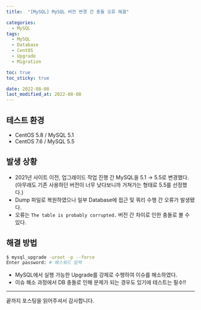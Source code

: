 ```yaml
---
title:  "[MySQL] MySQL 버전 변경 간 충돌 오류 해결"

categories:
  - MySQL
tags:
  - MySQL
  - Database
  - CentOS
  - Upgrade
  - Migration

toc: true
toc_sticky: true

date: 2022-08-08
last_modified_at: 2022-08-08
---
```


## 테스트 환경
- CentOS 5.8 / MySQL 5.1
- CentOS 7.6 / MySQL 5.5

## 발생 상황
- 2021년 사이트 이전, 업그레이드 작업 진행 간 MySQL을 5.1 &rarr; 5.5로 변경했다.  
  (아무래도 기존 사용하던 버전이 너무 낮다보니까 거쳐가는 형태로 5.5를 선정했다.)
- Dump 파일로 복원하였으나 일부 Database에 접근 및 쿼리 수행 간 오류가 발생됐다.
- 오류는 `The table is probably corrupted.` 버전 간 차이로 인한 충돌로 볼 수 있다.

## 해결 방법
```bash
$ mysql_upgrade -uroot -p --force
Enter password: # 패스워드 입력
```
- MySQL에서 실행 가능한 Upgrade를 강제로 수행하여 이슈를 해소하였다.
- 이슈 해소 과정에서 DB 충돌로 인해 문제가 되는 경우도 있기에 테스트는 필수!!

---

끝까지 포스팅을 읽어주셔서 감사합니다.